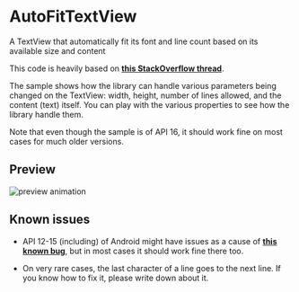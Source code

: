 AutoFitTextView
===============

A TextView that automatically fit its font and line count based on its available size and content

This code is heavily based on [**this StackOverflow thread**][1].

The sample shows how the library can handle various parameters being changed on the TextView: width, height, number of lines allowed, and the content (text) itself. You can play with the various properties to see how the library handle them.

Note that even though the sample is of API 16, it should work fine on most cases for much older versions.

Preview
--
![preview animation][2]

Known issues
------------

 - API 12-15 (including) of Android might have issues as a cause of [**this known bug**][3], but in most cases it should work fine there too. 
 
 - On very rare cases, the last character of a line goes to the next line. If you know how to fix it, please write down about it.


  [1]: http://stackoverflow.com/questions/16017165/auto-fit-textview-for-android/21851239
  [2]: https://raw.githubusercontent.com/AndroidDeveloperLB/AutoFitTextView/master/preview.gif
  [3]: https://code.google.com/p/android/issues/detail?id=22493
